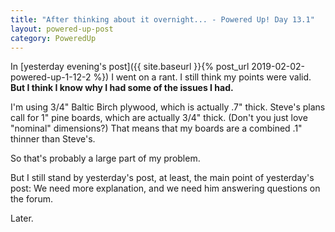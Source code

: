 ```yaml
---
title: "After thinking about it overnight... - Powered Up! Day 13.1"
layout: powered-up-post
category: PoweredUp
---
```

In [yesterday evening's post]({{ site.baseurl }}{% post_url 2019-02-02-powered-up-1-12-2 %}) I went on a rant. I still think my points were valid. **But I think I know why I had some of the issues I had.**

I'm using 3/4" Baltic Birch plywood, which is actually .7" thick. Steve's plans call for 1" pine boards, which are actually 3/4" thick. (Don't you just love "nominal" dimensions?) That means that my boards are a combined .1" thinner than Steve's.

So that's probably a large part of my problem.

But I still stand by yesterday's post, at least, the main point of yesterday's post: We need more explanation, and we need him answering questions on the forum.

Later.